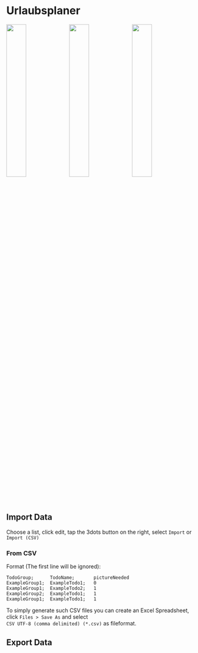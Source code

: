 # Urlaubsplaner
<p>
<img src="https://user-images.githubusercontent.com/35701737/161820994-54522aa9-9bbc-4c69-9e3f-562a87218212.png" width="32%" >
<img src="https://user-images.githubusercontent.com/35701737/161822176-a8f67d1d-c38c-4c9a-a63d-3a4f9fa4034b.png" width="32%" >
<img src="https://user-images.githubusercontent.com/35701737/161825646-c1fbab23-3f13-4dcc-aa94-501630178275.png" width="32%" >
</p>

## Import Data
Choose a list, click edit, tap the 3dots button on the right, select `Import` or `Import (CSV)`

### From CSV

Format (The first line will be ignored):
```
TodoGroup;      TodoName;       pictureNeeded
ExampleGroup1;  ExampleTodo1;   0
ExampleGroup1;  ExampleTodo2;   1
ExampleGroup2;  ExampleTodo1;   1
ExampleGroup1;  ExampleTodo1;   1
```
To simply generate such CSV files you can create an Excel Spreadsheet, click `Files > Save As` and select  
`CSV UTF-8 (comma delimited) (*.csv)` as fileformat.

## Export Data
